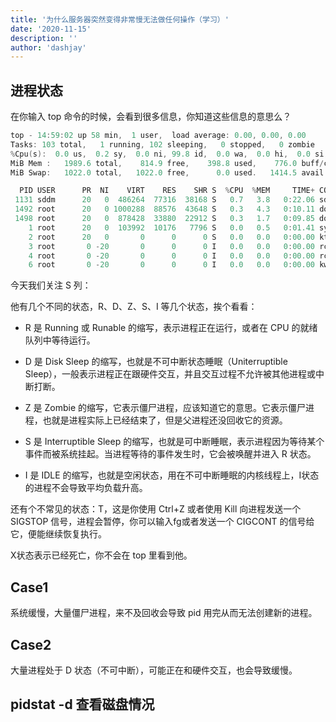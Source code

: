 ```yaml
---
title: '为什么服务器突然变得非常慢无法做任何操作（学习）'
date: '2020-11-15'
description: ''
author: 'dashjay'
---
```


## 进程状态

在你输入 top 命令的时候，会看到很多信息，你知道这些信息的意思么？

```cpp
top - 14:59:02 up 58 min,  1 user,  load average: 0.00, 0.00, 0.00
Tasks: 103 total,   1 running, 102 sleeping,   0 stopped,   0 zombie
%Cpu(s):  0.0 us,  0.2 sy,  0.0 ni, 99.8 id,  0.0 wa,  0.0 hi,  0.0 si,  0.0 st
MiB Mem :   1989.6 total,    814.9 free,    398.8 used,    776.0 buff/cache
MiB Swap:   1022.0 total,   1022.0 free,      0.0 used.   1414.5 avail Mem

  PID USER      PR  NI    VIRT    RES    SHR S  %CPU  %MEM     TIME+ COMMAND
 1131 sddm      20   0  486264  77316  38168 S   0.7   3.8   0:22.06 sddm-greeter
 1492 root      20   0 1000288  88576  43648 S   0.3   4.3   0:10.11 dockerd
 1498 root      20   0  878428  33880  22912 S   0.3   1.7   0:09.85 docker-containe
    1 root      20   0  103992  10176   7796 S   0.0   0.5   0:01.41 systemd
    2 root      20   0       0      0      0 S   0.0   0.0   0:00.00 kthreadd
    3 root       0 -20       0      0      0 I   0.0   0.0   0:00.00 rcu_gp
    4 root       0 -20       0      0      0 I   0.0   0.0   0:00.00 rcu_par_gp
    6 root       0 -20       0      0      0 I   0.0   0.0   0:00.00 kworker/0:0H-k
```

今天我们关注 S 列：

他有几个不同的状态，R、D、Z、S、I 等几个状态，挨个看看：

- R 是 Running 或 Runable 的缩写，表示进程正在运行，或者在 CPU 的就绪队列中等待运行。

- D 是 Disk Sleep 的缩写，也就是不可中断状态睡眠（Uniterruptible Sleep），一般表示进程正在跟硬件交互，并且交互过程不允许被其他进程或中断打断。

- Z 是 Zombie 的缩写，它表示僵尸进程，应该知道它的意思。它表示僵尸进程，也就是进程实际上已经结束了，但是父进程还没回收它的资源。

- S 是 Interruptible Sleep 的缩写，也就是可中断睡眠，表示进程因为等待某个事件而被系统挂起。当进程等待的事件发生时，它会被唤醒并进入 R 状态。

- I 是 IDLE 的缩写，也就是空闲状态，用在不可中断睡眠的内核线程上，I状态的进程不会导致平均负载升高。

还有个不常见的状态：T，这是你使用 Ctrl+Z 或者使用 Kill 向进程发送一个 SIGSTOP 信号，进程会暂停，你可以输入fg或者发送一个 CIGCONT 的信号给它，便能继续恢复执行。

X状态表示已经死亡，你不会在 top 里看到他。

## Case1

系统缓慢，大量僵尸进程，来不及回收会导致 pid 用完从而无法创建新的进程。

## Case2

大量进程处于 D 状态（不可中断），可能正在和硬件交互，也会导致缓慢。

## pidstat -d 查看磁盘情况
